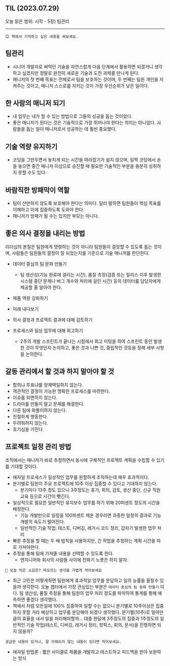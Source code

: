 ## TIL (2023.07.29)

오늘 읽은 범위: 시작 - 5장) 팀관리

---

```
😉 책에서 기억하고 싶은 내용을 써보세요.
```

## 팀관리

- 시니어 개발자로 써먹던 기술을 자연스럽게 다음 단계에서 활용하면 되겠거니 생각하고 싶겠지만
  정말로 완전히 새로운 기술과 도전 과제를 만나게 된다.
- 매니저의 첫 번째 목표는 전체로서 팀을 보호하는 것이며, 두 번째는 팀원 개인을 지켜주는 것이고, 매니저 스스로를 지키는 것이
  가장 우선순위가 낮은 일이다.

## 한 사람의 매니저 되기

- 내 업무는 내가 할 수 있는 방법으로 그들의 성공을 돕는 것이었다.
- 좋은 매니저가 된다는 것은 기술적으로 가장 뛰어나야 한다는 의미는 아니었다.
  사람들을 돕는 일이 매니저로서 성공하는 데 훨씬 중요했다.

## 기술 역량 유지하기

- 코딩을 그만두면서 놓치게 되는 시간을 따라잡기가 쉽지 않으며, 일찍 코딩에서 손을 놓으면 중간 매니저 이상으로
  승진할 때 필요한 기술적인 부분을 충분히 성취하지 못할 수도 있다.

## 바람직한 방패막이 역할

- 팀이 산만하지 않도록 보호해야 한다는 의미다. 달리 말하면 팀원들이 핵심 목표를 이해하고 이에 집중하도록 도와야 한다.
- 매니저가 방패가 될 수는 있지만 부모는 아니다.

## 좋은 의사 결정을 내리는 방법

리더십의 본질은 팀원에게 명령하는 것이 아니라 팀원들이 결정할 수 있도록 돕는 것이며, 사람들은 팀원들의 결정이
잘 되었는지를 기준으로 기술 매니저를 판단한다.

- 데이터 중심의 팀 문화 만들기

  - 팀 생산성(기능 완료에 걸리는 시간), 품질 측정(검증 또는 릴리스 이후 발생한 시스템 중단 문제나 버그 개수와 처리에 걸린 시간)
    등의 데이터를 담당자에게 제공할 줄 알아야 한다.

- 제품 역량 깅화하기
- 미래 내다보기
- 의사 결정과 프로젝트 결과에 대해 검토하기
- 프로세스와 일상 업무에 대해 회고하기

  - 2주의 개발 스프린트가 끝나는 시점에서 회고 미팅을 하여 스프린트 동안 발생한 것이 무엇인지 논의하고,
    좋은 것과 나쁜 것, 중립적인 것등을 정해 세부 사항을 논의한다.

## 갈등 관리에서 할 것과 하지 말아야 할 것

- 합의냐 투표냐를 양재택일하지 않는다.
- 객관적인 결정이 가능한 명확한 프로세스를 마련한다.
- 이슈를 외면하지 않는다.
- 드라마를 만들지 말고 문제를 해결한다.
- 다른 팀에 화풀이하지 않는다.
- 친절하게 행동한다.
- 두려워하지 않는다.
- 호기심을 가진다.

## 프로젝트 일정 관리 방법

조직에서는 매니저가 바로 추정하면서 동시에 구체적인 프로젝트 계획을 수립할 수 있기를 기대할 것이다.

- 애자일 프로세스가 일상적인 업무를 원할하게 조직하는데 매우 효과적이다.
- 분기별로 팀원이 주요 프로젝트에 10주 이상 집중할 수 있다고 기대하지 않는다.
  - 분기마다 13주 정도 있으니 3주정도는 휴가, 회의, 검토, 생산 중단, 신규 직원 교육 등으로 시간이 뺏긴다.
- 일상적으로 필요한 일반적인 유지보수 업무를 하기 위해 20퍼센트 정도의 시간을 배정한다.
  - 기능 개발만으로 일정을 100퍼센트 채운 경우라면 과중한 일정의 결과로 기능 개발의 속도가 떨어진다.
  - 일반적인 기술 작업: 테스트, 디버깅, 레거시 코드 정리, 갑자기 발생한 업무 처리
- 빠른 추정을 할 때는 두 배 법칙을 사용하지만, 긴 작업을 추정하는 계획 시간을 따로 가져야한다.
- 추정을 통해 팀에 가져줄 내용을 선택할 수 있도록 한다.
  - 엔지니어와 회사의 사람들 사이에 전화기 노릇은 하지 말자.

```
🤔 오늘 익은 소감은? 떠오르는 생각을 가볍게 적어보세요
```

- 최근 고민은 어떻게하면 팀원에게 효과적일 업무를 분담하고 일의 능률을 올릴수 있을까 생각한다.
  오늘 챕터에서 가장 관심있는 부분은 `데이터 중심의 팀 문화 만들기` 이다. 팀 생산성, 품질 측정을 통해 팀원의 업무 처리 정도를
  파악하여 통계를 통해 예측하면 좋겠다 생각했다.
- 책에서 처럼 모든일에 100% 집중하여 일할 수는 없으니 분기별로 10주이상은 집중하지 못할 거라 예상하고 업무를 분담해야
  되겠다 생각했다. 분기별(10주)로 얼마만큼의 효율을 내서 일을 처리해야할까...
  대충 한달에 3주정도의 집중과 1주정도의 일반적인 기술 작업(테스트, 디버깅, 레거시 정리, 핫픽스, 회의, 문서)을 진행하면 되지 않을까?

```
궁금한 내용이 있거나, 잘 이해되지 않는 내용이 있다면 적어보세요.
```

- 애자일 방법론
  : 짧은 사이클로 제품을 개발하고 테스트하고 피드백을 받아 보완하는 방식
